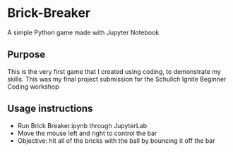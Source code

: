 # Brick-Breaker
A simple Python game made with Jupyter Notebook

## Purpose
This is the very first game that I created using coding, to demonstrate my skills.
This was my final project submission for the Schulich Ignite Beginner Coding workshop

## Usage instructions
* Run Brick Breaker.ipynb through JupyterLab
* Move the mouse left and right to control the bar
* Objective: hit all of the bricks with the ball by bouncing it off the bar
